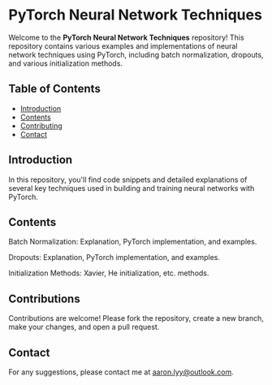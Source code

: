 # PyTorch Neural Network Techniques

Welcome to the **PyTorch Neural Network Techniques** repository! This repository contains various examples and implementations of neural network techniques using PyTorch, including batch normalization, dropouts, and various initialization methods.


## Table of Contents

- [Introduction](#introduction)
- [Contents](#contents)
- [Contributing](#contributing)
- [Contact](#contact)


## Introduction

In this repository, you'll find code snippets and detailed explanations of several key techniques used in building and training neural networks with PyTorch. 


## Contents

Batch Normalization: Explanation, PyTorch implementation, and examples.

Dropouts: Explanation, PyTorch implementation, and examples.

Initialization Methods: Xavier, He initialization, etc. methods.


## Contributions

Contributions are welcome! Please fork the repository, create a new branch, make your changes, and open a pull request.

## Contact

For any suggestions, please contact me at [aaron.lyy@outlook.com](mailto:aaron.lyy@outlook.com).
